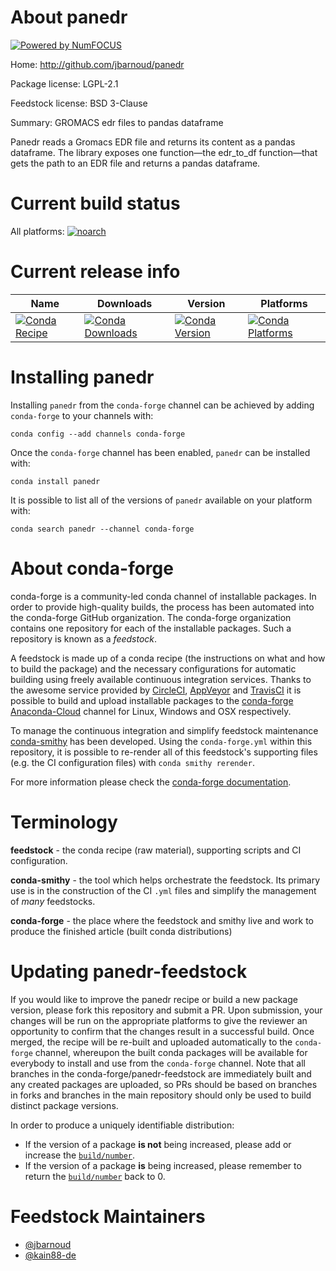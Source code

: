 About panedr
============

[![Powered by NumFOCUS](https://img.shields.io/badge/powered%20by-NumFOCUS-orange.svg?style=flat&colorA=E1523D&colorB=007D8A)](http://numfocus.org)

Home: http://github.com/jbarnoud/panedr

Package license: LGPL-2.1

Feedstock license: BSD 3-Clause

Summary: GROMACS edr files to pandas dataframe

Panedr reads a Gromacs EDR file and returns its content as a pandas dataframe. The library
exposes one function—the edr_to_df function—that gets the path to an EDR file and returns a
pandas dataframe.


Current build status
====================

All platforms:
[![noarch](https://img.shields.io/circleci/project/github/conda-forge/panedr-feedstock/master.svg?label=noarch)](https://circleci.com/gh/conda-forge/panedr-feedstock)

Current release info
====================

| Name | Downloads | Version | Platforms |
| --- | --- | --- | --- |
| [![Conda Recipe](https://img.shields.io/badge/recipe-panedr-green.svg)](https://anaconda.org/conda-forge/panedr) | [![Conda Downloads](https://img.shields.io/conda/dn/conda-forge/panedr.svg)](https://anaconda.org/conda-forge/panedr) | [![Conda Version](https://img.shields.io/conda/vn/conda-forge/panedr.svg)](https://anaconda.org/conda-forge/panedr) | [![Conda Platforms](https://img.shields.io/conda/pn/conda-forge/panedr.svg)](https://anaconda.org/conda-forge/panedr) |

Installing panedr
=================

Installing `panedr` from the `conda-forge` channel can be achieved by adding `conda-forge` to your channels with:

```
conda config --add channels conda-forge
```

Once the `conda-forge` channel has been enabled, `panedr` can be installed with:

```
conda install panedr
```

It is possible to list all of the versions of `panedr` available on your platform with:

```
conda search panedr --channel conda-forge
```


About conda-forge
=================

conda-forge is a community-led conda channel of installable packages.
In order to provide high-quality builds, the process has been automated into the
conda-forge GitHub organization. The conda-forge organization contains one repository
for each of the installable packages. Such a repository is known as a *feedstock*.

A feedstock is made up of a conda recipe (the instructions on what and how to build
the package) and the necessary configurations for automatic building using freely
available continuous integration services. Thanks to the awesome service provided by
[CircleCI](https://circleci.com/), [AppVeyor](https://www.appveyor.com/)
and [TravisCI](https://travis-ci.org/) it is possible to build and upload installable
packages to the [conda-forge](https://anaconda.org/conda-forge)
[Anaconda-Cloud](https://anaconda.org/) channel for Linux, Windows and OSX respectively.

To manage the continuous integration and simplify feedstock maintenance
[conda-smithy](https://github.com/conda-forge/conda-smithy) has been developed.
Using the ``conda-forge.yml`` within this repository, it is possible to re-render all of
this feedstock's supporting files (e.g. the CI configuration files) with ``conda smithy rerender``.

For more information please check the [conda-forge documentation](https://conda-forge.org/docs/).

Terminology
===========

**feedstock** - the conda recipe (raw material), supporting scripts and CI configuration.

**conda-smithy** - the tool which helps orchestrate the feedstock.
                   Its primary use is in the construction of the CI ``.yml`` files
                   and simplify the management of *many* feedstocks.

**conda-forge** - the place where the feedstock and smithy live and work to
                  produce the finished article (built conda distributions)


Updating panedr-feedstock
=========================

If you would like to improve the panedr recipe or build a new
package version, please fork this repository and submit a PR. Upon submission,
your changes will be run on the appropriate platforms to give the reviewer an
opportunity to confirm that the changes result in a successful build. Once
merged, the recipe will be re-built and uploaded automatically to the
`conda-forge` channel, whereupon the built conda packages will be available for
everybody to install and use from the `conda-forge` channel.
Note that all branches in the conda-forge/panedr-feedstock are
immediately built and any created packages are uploaded, so PRs should be based
on branches in forks and branches in the main repository should only be used to
build distinct package versions.

In order to produce a uniquely identifiable distribution:
 * If the version of a package **is not** being increased, please add or increase
   the [``build/number``](https://conda.io/docs/user-guide/tasks/build-packages/define-metadata.html#build-number-and-string).
 * If the version of a package **is** being increased, please remember to return
   the [``build/number``](https://conda.io/docs/user-guide/tasks/build-packages/define-metadata.html#build-number-and-string)
   back to 0.

Feedstock Maintainers
=====================

* [@jbarnoud](https://github.com/jbarnoud/)
* [@kain88-de](https://github.com/kain88-de/)

